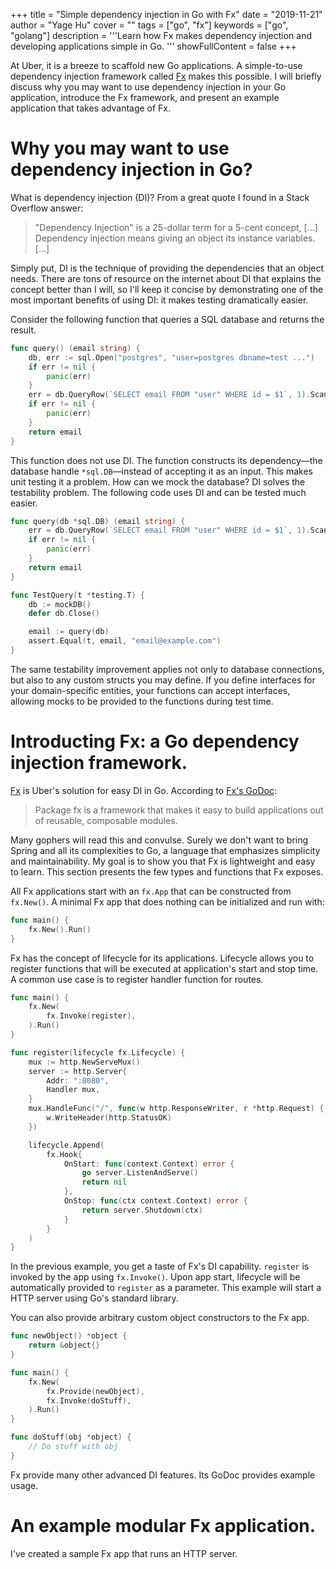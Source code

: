 +++
title = "Simple dependency injection in Go with Fx" date = "2019-11-21" author =
"Yage Hu" cover = "" tags = ["go", "fx"] keywords = ["go", "golang"] description
= '''Learn how Fx makes dependency injection and developing applications simple
in Go.
'''
showFullContent = false
+++

At Uber, it is a breeze to scaffold new Go applications. A simple-to-use
dependency injection framework called [Fx](https://github.com/uber-go/fx) makes
this possible. I will briefly discuss why you may want to use dependency
injection in your Go application, introduce the Fx framework, and present an
example application that takes advantage of Fx.

# Why you may want to use dependency injection in Go?

What is dependency injection (DI)? From a great quote I found in a Stack
Overflow answer:

> "Dependency Injection" is a 25-dollar term for a 5-cent concept, [...]
> Dependency injection means giving an object its instance variables. [...]

Simply put, DI is the technique of providing the dependencies that an object
needs. There are tons of resource on the internet about DI that explains the
concept better than I will, so I'll keep it concise by demonstrating one of the
most important benefits of using DI: it makes testing dramatically easier.

Consider the following function that queries a SQL database and returns the
result.

```go
func query() (email string) {
    db, err := sql.Open("postgres", "user=postgres dbname=test ...")
    if err != nil {
        panic(err)
    }
    err = db.QueryRow(`SELECT email FROM "user" WHERE id = $1`, 1).Scan(&email)
    if err != nil {
        panic(err)
    }
    return email
}
```

This function does not use DI. The function constructs its dependency—the
database handle `*sql.DB`—instead of accepting it as an input. This makes unit
testing it a problem. How can we mock the database? DI solves the testability
problem. The following code uses DI and can be tested much easier.

```go
func query(db *sql.DB) (email string) {
    err = db.QueryRow(`SELECT email FROM "user" WHERE id = $1`, 1).Scan(&email)
    if err != nil {
        panic(err)
    }
    return email
}

func TestQuery(t *testing.T) {
    db := mockDB()
    defer db.Close()

    email := query(db)
    assert.Equal(t, email, "email@example.com")
}
```

The same testability improvement applies not only to database connections, but
also to any custom structs you may define. If you define interfaces for your
domain-specific entities, your functions can accept interfaces, allowing mocks
to be provided to the functions during test time.

# Introducting Fx: a Go dependency injection framework.

[Fx](github.com/uber-go/fx) is Uber's solution for easy DI in Go. According to
[Fx's GoDoc](https://godoc.org/go.uber.org/fx):

> Package fx is a framework that makes it easy to build applications out of
> reusable, composable modules.

Many gophers will read this and convulse. Surely we don't want to bring Spring
and all its complexities to Go, a language that emphasizes simplicity and
maintainability. My goal is to show you that Fx is lightweight and easy to
learn. This section presents the few types and functions that Fx exposes.

All Fx applications start with an `fx.App` that can be constructed from
`fx.New()`. A minimal Fx app that does nothing can be initialized and run with:

```go
func main() {
    fx.New().Run()
}
```

Fx has the concept of lifecycle for its applications. Lifecycle allows you to
register functions that will be executed at application's start and stop time. A
common use case is to register handler function for routes.

```go
func main() {
    fx.New(
        fx.Invoke(register),
    ).Run()
}

func register(lifecycle fx.Lifecycle) {
    mux := http.NewServeMux()
    server := http.Server{
        Addr: ":8080",
        Handler mux,
    }
    mux.HandleFunc("/", func(w http.ResponseWriter, r *http.Request) {
        w.WriteHeader(http.StatusOK)
    })

    lifecycle.Append(
        fx.Hook{
            OnStart: func(context.Context) error {
                go server.ListenAndServe()
                return nil
            },
            OnStop: func(ctx context.Context) error {
                return server.Shutdown(ctx)
            }
        }
    )
}
```

In the previous example, you get a taste of Fx's DI capability. `register` is
invoked by the app using `fx.Invoke()`. Upon app start, lifecycle will be
automatically provided to `register` as a parameter. This example will start a
HTTP server using Go's standard library.

You can also provide arbitrary custom object constructors to the Fx app.

```go
func newObject() *object {
    return &object{}
}

func main() {
    fx.New(
        fx.Provide(newObject),
        fx.Invoke(doStuff),
    ).Run()
}

func doStuff(obj *object) {
    // Do stuff with obj
}
```

Fx provide many other advanced DI features. Its GoDoc provides example usage.

# An example modular Fx application.

I've created a sample Fx app that runs an HTTP server.
